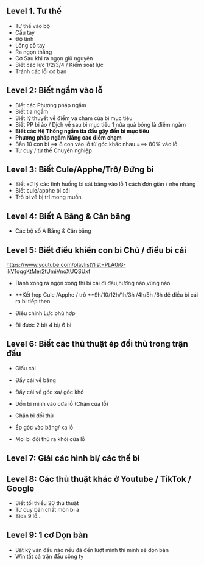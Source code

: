 ## Level 1. Tư thế

- Tư thế vào bộ
- Cầu tay
- Độ tĩnh
- Lỏng cổ tay
- Ra ngọn thẳng
- Cơ Sau khi ra ngọn giữ nguyên
- Biết các lực 1/2/3/4 / Kiểm soát lực
- Tránh các lỗi cơ bản



## Level 2: Biết ngắm vào lỗ

- Biết các Phương pháp ngắm
- Biết tia ngắm
- Biết lý thuyết về điểm va chạm của bi mục tiêu
- Biết PP bi ảo / Dịch về sau bi mục tiêu 1 nửa quả bóng là điểm ngắm
- **Biết các Hệ Thống ngắm tia đầu gậy đến bi mục tiêu**
- **Phương pháp ngắm Nâng cao điểm chạm**
- Bắn 10 con bi ==> 8 con vào lỗ từ góc khác nhau ===> 80% vào lỗ
- Tư duy / tư thế Chuyên nghiệp 



## Level 3: Biết Cule/Apphe/Trô/ Đứng bi

- Biết xử lý các tình huống bi sát băng vào lỗ 1 cách đơn giản / nhẹ nhàng
- Biết cule/apphe bi cái
- Trô bi về bị trí mong muốn



## Level 4: Biết A Băng & Cân băng

- Các bộ số A Băng & Cân băng



## Level 5: Biết điều khiển con bi Chủ / điều bi cái

https://www.youtube.com/playlist?list=PLA0iG-ikV1qqgKtMer2tUmiVnoXUQSUxf



- Đánh xong ra ngọn xong thì bi cái đi đâu,hướng nào,vùng nào

- **Kết hợp Cule /Apphe / trô **9h/10/12h/1h/3h /4h/5h /6h để điều bi cái ra bi tiếp theo

- Điều chỉnh Lực phù hợp

- Đi được 2 bi/ 4 bi/ 6 bi

  

## Level 6: Biết các thủ thuật ép đối thủ trong trận đấu



- Giấu cái

- Đẩy cái về băng

- Đẩy cái về góc xa/ góc khó

- Dồn bi mình vào cửa lỗ (Chặn cửa lỗ)

- Chặn bi đối thủ

- Ép góc vào băng/ xa lỗ

- Moi bi đối thủ ra khỏi cửa lỗ

  



## Level 7: Giải các hình bi/ các thế bi



## Level 8: Các thủ thuật khác ở Youtube / TikTok / Google

- Biết tối thiểu 20 thủ thuật
- Tư duy bản chất môn bi a
- Bida 9 lỗ...





## Level 9: 1 cơ Dọn bàn

- Bất kỳ ván đấu nào nếu đã đến lượt mình thì mình sẽ dọn bàn
- Win tất cả trận đấu công ty